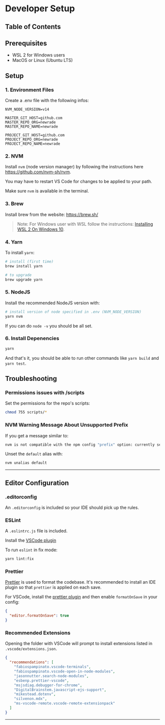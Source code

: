 # Developer Setup

## Table of Contents

## Prerequisites

- WSL 2 for Windows users
- MacOS or Linux (Ubuntu LTS)

## Setup

### 1. Environment Files

Create a .env file with the following infos:

```env
NVM_NODE_VERSION=v14

MASTER_GIT_HOST=github.com
MASTER_REPO_ORG=newrade
MASTER_REPO_NAME=newrade

PROJECT_GIT_HOST=github.com
PROJECT_REPO_ORG=newrade
PROJECT_REPO_NAME=newrade
```

### 2. NVM

Install `nvm` (node version manager) by following the instructions here https://github.com/nvm-sh/nvm.

You may have to restart VS Code for changes to be applied to your path.

Make sure `nvm` is available in the terminal.

### 3. Brew

Install brew from the website: https://brew.sh/

> Note: For Windows user with WSL follow the instructions: [Installing WSL 2 On Windows 10](/link).

### 4. Yarn

To install `yarn`:

```bash
# install (first time)
brew install yarn

# to upgrade
brew upgrade yarn
```

### 5. NodeJS

Install the recommended NodeJS version with:

```bash
# install version of node specified in .env (NVM_NODE_VERSION)
yarn nvm
```

If you can do `node -v` you should be all set.

### 6. Install Depenencies

```bash
yarn
```

And that's it, you should be able to run other commands like `yarn build` and `yarn test`.

## Troubleshooting

### Permissions issues with /scripts

Set the permissions for the repo's scripts:

```bash
chmod 755 scripts/*
```

### NVM Warning Message About Unsupported Prefix

If you get a message similar to:

```bash
nvm is not compatible with the npm config "prefix" option: currently set to "/home/linuxbrew/.linuxbrew
```

Unset the `default` alias with:

```bash
nvm unalias default
```

---

## Editor Configuration

### .editorconfig

An `.editorconfig` is included so your IDE should pick up the rules.

### ESLint

A `.eslintrc.js` file is included.

Install the [VSCode plugin](https://marketplace.visualstudio.com/items?itemName=dbaeumer.vscode-eslint)

To run `eslint` in fix mode:

```bash
yarn lint:fix
```

### Prettier

[Prettier](https://prettier.io/) is used to format the codebase. It's recommended to install an IDE plugin so that `prettier` is applied on each save.

For VSCode, install the [prettier plugin](https://marketplace.visualstudio.com/items?itemName=esbenp.prettier-vscode) and then enable `formatOnSave` in your config:

```json
{
  "editor.formatOnSave": true
}
```

### Recommended Extensions

Opening the folder with VSCode will prompt to install extensions listed in `.vscode/extensions.json`.

```json
{
  "recommendations": [
    "fabiospampinato.vscode-terminals",
    "fabiospampinato.vscode-open-in-node-modules",
    "jasonnutter.search-node-modules",
    "esbenp.prettier-vscode",
    "msjsdiag.debugger-for-chrome",
    "DigitalBrainstem.javascript-ejs-support",
    "mikestead.dotenv",
    "silvenon.mdx",
    "ms-vscode-remote.vscode-remote-extensionpack"
  ]
}
```

---
